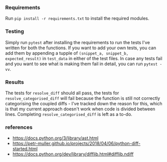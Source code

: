 ### Requirements
Run `pip install -r requirements.txt` to install the required modules. 

### Testing
Simply run `pytest` after installing the requirements to run the tests I've written for both the functions.
If you want to add your own tests, you can add them by appending a tupple of `(snippet_a, snippet_b, expected_result)` in `test_data` in either of the test files. In case any tests fail and you want to see what is making them fail in detail, you can run `pytest -vv`.

### Results
The tests for `resolve_diff` should all pass, the tests for `resolve_categorised_diff` will fail because the function is still not correctly categorising the coupled diffs - I've tracked down the reason for this, which is that my current approach doesn't work when code is divided between lines. Completing `resolve_categorised_diff` is left as a to-do.

### references
- https://docs.python.org/3/library/ast.html
- https://petr-muller.github.io/projects/2018/04/06/python-diff-started.html
- https://docs.python.org/dev/library/difflib.html#difflib.ndiff